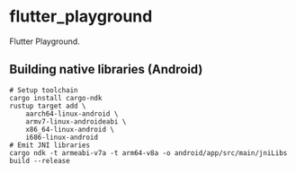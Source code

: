 # flutter_playground

Flutter Playground.

## Building native libraries (Android)

    # Setup toolchain
    cargo install cargo-ndk
    rustup target add \
        aarch64-linux-android \
        armv7-linux-androideabi \
        x86_64-linux-android \
        i686-linux-android
    # Emit JNI libraries
    cargo ndk -t armeabi-v7a -t arm64-v8a -o android/app/src/main/jniLibs build --release
